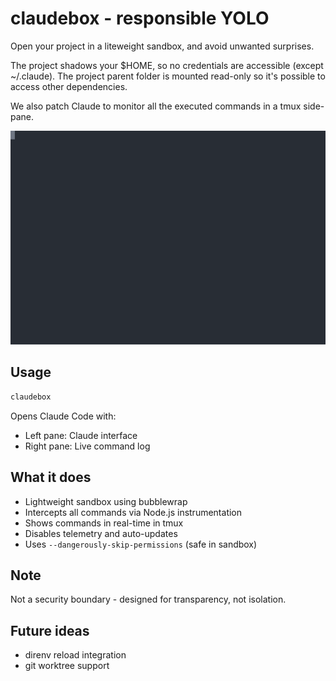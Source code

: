 # claudebox - responsible YOLO

Open your project in a liteweight sandbox, and avoid unwanted surprises.

The project shadows your $HOME, so no credentials are accessible (except
~/.claude).
The project parent folder is mounted read-only so it's possible to access
other dependencies.

We also patch Claude to monitor all the executed commands in a tmux side-pane.

![Demo](./claudbox-demo.svg)

## Usage

```bash
claudebox
```

Opens Claude Code with:

- Left pane: Claude interface
- Right pane: Live command log

## What it does

- Lightweight sandbox using bubblewrap
- Intercepts all commands via Node.js instrumentation
- Shows commands in real-time in tmux
- Disables telemetry and auto-updates
- Uses `--dangerously-skip-permissions` (safe in sandbox)

## Note

Not a security boundary - designed for transparency, not isolation.

## Future ideas

- direnv reload integration
- git worktree support
